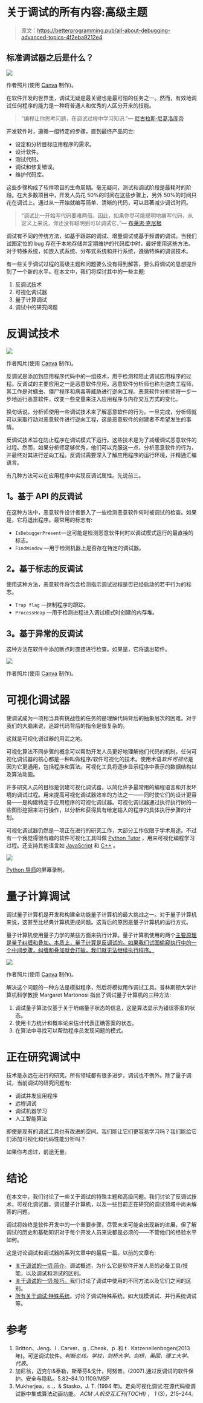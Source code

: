 # 关于调试的所有内容:高级主题

> 原文：<https://betterprogramming.pub/all-about-debugging-advanced-topics-4f2eba9212e4>

## 标准调试器之后是什么？

![](img/656902b3dda0162af2b40917595b9d29.png)

作者照片(使用 [Canva](https://www.canva.com/) 制作)。

在软件开发的世界里，调试无疑是最关键也是最可怕的任务之一。然而，有效地调试任何程序的能力是一种将普通人和优秀的人区分开来的技能。

> "编程让你思考问题，在调试过程中学习知识."— [尼古拉斯·尼葛洛庞帝](https://www.azquotes.com/quote/755494)

开发软件时，遵循一组特定的步骤，直到最终产品问世:

*   设定和分析目标应用程序的需求。
*   设计软件。
*   测试代码。
*   调试和修复错误。
*   维护代码库。

这些步骤构成了软件项目的生命周期。毫无疑问，测试和调试阶段是最耗时的阶段。在大多数项目中，开发人员花 50%的时间在这些步骤上，另外 50%的时间只花在调试上。通过从一开始就编写简单、清晰的代码，可以显著减少调试时间。

> “调试比一开始写代码要难两倍。因此，如果你尽可能聪明地编写代码，从定义上来说，你还没有聪明到可以调试它。”— [布莱恩·克尼根](https://www.defprogramming.com/quotes-by/brian-w-kernighan/)

调试有不同的传统方法，如基于跟踪的调试、增量调试或基于频谱的调试。当我们试图定位的 bug 存在于本地存储并定期维护的代码库中时，最好使用这些方法。对于特殊系统，如嵌入式系统、分布式系统和并行系统，遵循特殊的调试技术。

有一些关于调试过程的高级主题和问题要么没有得到解答，要么将调试的思想提升到了一个新的水平。在本文中，我们将探讨其中的一些主题:

1.  反调试技术
2.  可视化调试器
3.  量子计算调试
4.  调试中的研究问题

# 反调试技术

![](img/d007e9527512db00002f35d10a4c7985.png)

作者照片(使用 [Canva](https://www.canva.com/) 制作)。

反调试是添加到应用程序代码中的一组技术，用于检测和阻止调试应用程序的过程。反调试的主要应用之一是恶意软件应用。恶意软件分析师也称为逆向工程师，其工作是对蠕虫、僵尸程序和病毒等威胁进行逆向工程。恶意软件分析师将一步一步地运行恶意软件，改变一些变量来注入应用程序与内存交互方式的变化。

换句话说，分析师使用一些调试技术来了解恶意软件的行为。一旦完成，分析师就可以采取行动对恶意软件进行逆向工程，这是恶意软件的创建者不希望发生的事情。

反调试技术旨在防止程序在调试模式下运行。这些技术是为了减缓调试恶意软件的过程。然而，如果分析师足够优秀，他们可以克服这一点，分析恶意软件的行为，并最终对其进行逆向工程。反调试需要深入了解应用程序的运行环境，并精通汇编语言。

有几种方法可以在应用程序中实现反调试属性。先说前三。

## **1。基于 API 的反调试**

在这种方法中，恶意软件设计者嵌入了一些检测恶意软件何时被调试的检查。如果是，它将退出程序。最常用的标志有:

*   `IsDebuggerPresent`—这可能是检测恶意软件何时以调试模式运行的最直接的标志。
*   `FindWindow` —用于检测机器上是否存在特定的调试器。

## **2。基于标志的反调试**

使用这种方法，恶意软件将包含检测指示调试过程是否已经启动的若干行为的标志。

*   `Trap flag` —控制程序的跟踪。
*   `ProcessHeap` —用于检测进程进入调试模式时创建的内存堆。

## **3。基于异常的反调试**

这种方法在软件中添加断点时直接进行检查。如果是，它将退出软件。

![](img/3c7197591790c1ac56122119a361b095.png)

作者照片(使用 [Canva](https://www.canva.com/) 制作)。

# 可视化调试器

使调试成为一项相当具有挑战性的任务的是理解代码背后的抽象层次的困难。对于我们的大脑来说，追踪代码背后的指令是很复杂的。

这就是可视化调试器的用武之地。

可视化算法不同步骤的概念可以帮助开发人员更好地理解他们代码的机制。任何可视化调试器的核心都是一种叫做程序/软件可视化的技术。使用术语*软件可视化*是因为它更通用，包括程序和算法。可视化工具将逐步显示程序中表示的数据结构以及算法动画。

许多研究人员的目标是创建可视化调试器，以简化许多最常用的编程语言和开发环境的调试过程。用来提高可视化调试器效率的方法之一——同时使它们的设计更容易——是构建特定于应用程序的可视化调试器。可视化调试器通过执行执行树的一些图形挖掘来进行操作，以分析和获得具有给定输入的程序的具体执行步骤的计划。

可视化调试器仍然是一项正在进行的研究工作，大部分工作仅限于学术用途。不过有一个我觉得很有趣的软件可视化工具叫做 [Python Tutor](http://www.pythontutor.com/) ，用来可视化编程学习过程。还支持其他语言如 [JavaScript](http://www.pythontutor.com/javascript.html#mode=edit) 和 [C++](http://www.pythontutor.com/cpp.html#mode=edit) 。

![](img/c5b27e42c83a1541bf510c0140fc101f.png)

[Python 导师](http://www.pythontutor.com/visualize.html#mode=display)的屏幕录制。

# 量子计算调试

调试量子计算机是开发和构建全功能量子计算机的最大挑战之一。对于量子计算机来说，这甚至比经典计算机更成问题。这背后的原因是量子计算机的运行方式。

量子计算机使用量子力学的某些方面来执行计算。量子计算机使用的两个[主要原理是量子纠缠和叠加。本质上，量子计算是反调试的。如果我们试图偷窥执行中的一个中间步骤，纠缠和叠加就会打破，我们就无法继续执行程序。](https://medium.com/digital-diplomacy/the-three-pillars-of-quantum-computing-d80ff5f50ec7)

![](img/194232483127725aa6997c213402d861.png)

作者照片(使用 [Canva](https://www.canva.com/) 制作)。

解决这个问题的一种方法是模拟程序，然后将模拟用作调试工具。普林斯顿大学计算机科学教授 Margaret Martonosi 指出了调试量子计算机的三种方法:

1.  调试量子算法仅基于关于坍缩量子状态的信息，这是算法显示为错误答案的状态。
2.  使用卡方统计和概率论来估计代表正确答案的状态。
3.  在算法中寻找可以帮助程序员发现问题的模式。

# 正在研究调试中

技术是永远在进行的研究。所有领域都有很多进步，调试也不例外。除了量子调试，当前调试的研究问题有:

*   调试并发应用程序
*   远程调试
*   调试机器学习
*   人工智能算法

即使是现有的调试工具也有改进的空间。我们能让它们更容易学习吗？我们能给它们添加可视化和代码性能分析吗？

如果你考虑过，前途无量。

# 结论

在本文中，我们讨论了一些关于调试的特殊主题和高级问题。我们讨论了反调试技术，可视化调试器，调试量子计算机，以及一些目前正在研究的调试领域中尚未解答的问题。

调试将始终是软件开发中的一个重要步骤，尽管未来可能会出现新的进展，但了解调试的历史和基础知识对于每个开发人员来说都是必须的——不管他们的经验水平如何。

这是讨论调试和调试器的系列文章中的最后一篇。以前的文章有:

*   [关于调试的一切:简介](https://medium.com/better-programming/all-about-debugging-an-introduction-b9eeb0b24681)。调试概述，为什么它是软件开发人员的必备工具/技能，以及调试和测试的区别。
*   [关于调试的一切:技巧。](https://medium.com/better-programming/all-about-debugging-the-techniques-920b06d61a9e)我们讨论了调试中使用的不同方法以及它们之间的区别。
*   [所有关于调试:特殊系统](https://medium.com/better-programming/all-about-debugging-special-systems-7bf281d45f6f)。讨论了调试特殊系统，如大规模调试、并行系统调试等。

# 参考

1.  Britton、Jeng、l . Carver、g . Cheak、p .和 t . Katzenellenbogen(2013 年)。可逆调试软件。*判断总线。学校，剑桥大学，剑桥，英国，理工大学。代表*。
2.  加尼翁，迈克尔&泰勒，斯蒂芬&戈什，阿努普。(2007).通过反调试的软件保护。安全与隐私。5.82–84.10.1109/MSP
3.  Mukherjea，s .，& Stasko，J. T. (1994 年)。走向可视化调试:在源代码级调试器中集成算法动画功能。 *ACM 人机交互汇刊(TOCHI)* ， *1* (3)，215–244。